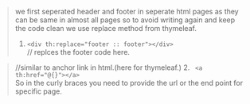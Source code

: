 
>we first seperated header and footer in seperate html pages as they can be same in almost all pages so to avoid writing again and keep the code clean we use replace method from thymeleaf.
>1. ```<div th:replace="footer :: footer"></div> ```\
// replces the footer code here.


>//similar to anchor link in html.(here for thymeleaf.)
>2. ` <a th:href="@{}"></a>` \
   So in the curly braces you need to provide the url or the end point for specific page.